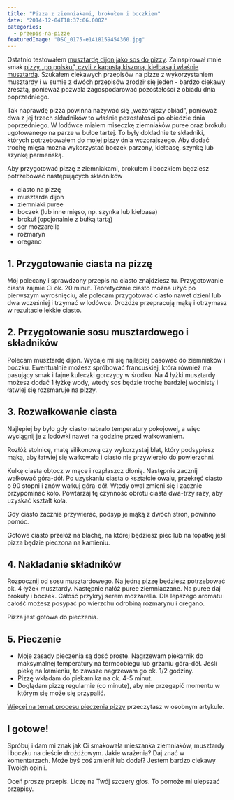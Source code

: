 ```yaml
---
title: "Pizza z ziemniakami, brokułem i boczkiem"
date: "2014-12-04T18:37:06.000Z"
categories: 
  - przepis-na-pizze
featuredImage: "DSC_0175-e1418159454360.jpg"
---
```


Ostatnio testowałem <a title="Pizza swojska z kapustą kiszoną i kiełbasą" href="/pizza-swojska-z-kapusta-kiszona-kielbasa/">musztardę dijon jako sos do pizzy</a>. Zainspirował mnie smak <a title="Pizza swojska z kapustą kiszoną i kiełbasą" href="/pizza-swojska-z-kapusta-kiszona-kielbasa/">pizzy „po polsku”, czyli z kapustą kiszoną, kiełbasą i właśnie musztardą</a>. Szukałem ciekawych przepisów na pizze z wykorzystaniem musztardy i w sumie z dwóch przepisów zrodził się jeden - bardzo ciekawy zresztą, ponieważ pozwala zagospodarować pozostałości z obiadu dnia poprzedniego.

Tak naprawdę pizza powinna nazywać się „wczorajszy obiad”, ponieważ dwa z jej trzech składników to właśnie pozostałości po obiedzie dnia poprzedniego. W lodówce miałem miseczkę ziemniaków puree oraz brokułu ugotowanego na parze w bułce tartej. To były dokładnie te składniki, których potrzebowałem do mojej pizzy dnia wczorajszego. Aby dodać trochę mięsa można wykorzystać boczek parzony, kiełbasę, szynkę lub szynkę parmeńską.

Aby przygotować pizzę z ziemniakami, brokułem i boczkiem będziesz potrzebować następujących składników

- ciasto na pizzę
- musztarda dijon
- ziemniaki puree
- boczek (lub inne mięso, np. szynka lub kiełbasa)
- brokuł (opcjonalnie z bułką tartą)
- ser mozzarella
- rozmaryn
- oregano

## 1\. Przygotowanie ciasta na pizzę

Mój polecany i sprawdzony przepis na ciasto znajdziesz tu. Przygotowanie ciasta zajmie Ci ok. 20 minut. Teoretycznie ciasto można użyć po pierwszym wyrośnięciu, ale polecam przygotować ciasto nawet dzieńl lub dwa wcześniej i trzymać w lodówce. Drożdże przepracują mąkę i otrzymasz w rezultacie lekkie ciasto.

## 2\. Przygotowanie sosu musztardowego i składników

Polecam musztardę dijon. Wydaje mi się najlepiej pasować do ziemniaków i boczku. Ewentualnie możesz spróbować francuskiej, która również ma pasujący smak i fajne kuleczki gorczycy w środku. Na 4 łyżki musztardy możesz dodać 1 łyżkę wody, wtedy sos będzie trochę bardziej wodnisty i łatwiej się rozsmaruje na pizzy.

## 3\. Rozwałkowanie ciasta

Najlepiej by było gdy ciasto nabrało temperatury pokojowej, a więc wyciągnij je z lodówki nawet na godzinę przed wałkowaniem.

Rozłóż stolnicę, matę silikonową czy wykorzystaj blat, który podsypiesz mąką, aby łatwiej się wałkowało i ciasto nie przywierało do powierzchni.

Kulkę ciasta obtocz w mące i rozpłaszcz dłonią. Następnie zacznij wałkować góra-dół. Po uzyskaniu ciasta o kształcie owalu, przekręć ciasto o 90 stopni i znów wałkuj góra-dół. Wtedy owal zmieni się i zacznie przypominać koło. Powtarzaj tę czynność obrotu ciasta dwa-trzy razy, aby uzyskać kształt koła.

Gdy ciasto zacznie przywierać, podsyp je mąką z dwóch stron, powinno pomóc.

Gotowe ciasto przełóż na blachę, na której będziesz piec lub na łopatkę jeśli pizza będzie pieczona na kamieniu.

## 4\. Nakładanie składników

Rozpocznij od sosu musztardowego. Na jedną pizzę będziesz potrzebować ok. 4 łyżek musztardy. Następnie nałóż puree ziemniaczane. Na puree daj brokuły i boczek. Całość przykryj serem mozzarella. Dla lepszego aromatu całość możesz posypać po wierzchu odrobiną rozmarynu i oregano.

Pizza jest gotowa do pieczenia.

## 5\. Pieczenie

- Moje zasady pieczenia są dość proste. Nagrzewam piekarnik do maksymalnej temperatury na termoobiegu lub grzaniu góra-dół. Jeśli piekę na kamieniu, to zawsze nagrzewam go ok. 1/2 godziny.
- Pizzę wkładam do piekarnika na ok. 4-5 minut.
- Doglądam pizzę regularnie (co minutę), aby nie przegapić momentu w którym się może się przypalić.

<a title="Pieczenie pizzy" href="/pieczenie-pizzy/">Więcej na temat procesu pieczenia pizzy</a> przeczytasz w osobnym artykule.

## I gotowe!

Spróbuj i dam mi znak jak Ci smakowała mieszanka ziemniaków, musztardy i boczku na cieście drożdżowym. Jakie wrażenia? Daj znać w komentarzach. Może byś coś zmienił lub dodał? Jestem bardzo ciekawy Twoich opinii.

Oceń proszę przepis. Liczę na Twój szczery głos. To pomoże mi ulepszać przepisy.
